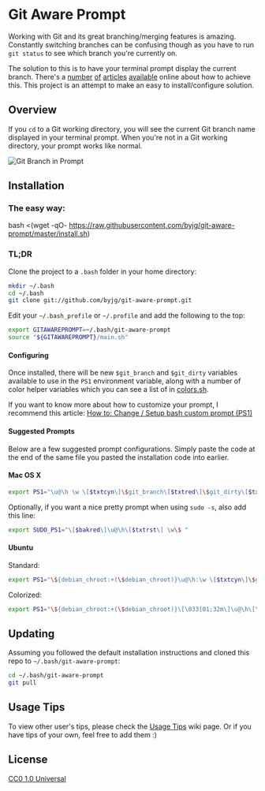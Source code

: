 # Git Aware Prompt

Working with Git and its great branching/merging features is
amazing. Constantly switching branches can be confusing though as you have to
run `git status` to see which branch you're currently on.

The solution to this is to have your terminal prompt display the current
branch. There's a [number][1] [of][2] [articles][3] [available][4] online
about how to achieve this. This project is an attempt to make an easy to
install/configure solution.

[1]: http://aaroncrane.co.uk/2009/03/git_branch_prompt/
[2]: http://railstips.org/2009/2/2/bedazzle-your-bash-prompt-with-git-info
[3]: http://techblog.floorplanner.com/2008/12/14/working-with-git-branches/
[4]: http://www.intridea.com/2009/2/2/git-status-in-your-prompt


## Overview

If you `cd` to a Git working directory, you will see the current Git branch
name displayed in your terminal prompt. When you're not in a Git working
directory, your prompt works like normal.

![Git Branch in Prompt](https://raw.github.com/byjg/git-aware-prompt/master/preview.png)


## Installation

### The easy way:

bash <(wget -qO- https://raw.githubusercontent.com/byjg/git-aware-prompt/master/install.sh)

### TL;DR

Clone the project to a `.bash` folder in your home directory:

```bash
mkdir ~/.bash
cd ~/.bash
git clone git://github.com/byjg/git-aware-prompt.git
```

Edit your `~/.bash_profile` or `~/.profile` and add the following to the top:

```bash
export GITAWAREPROMPT=~/.bash/git-aware-prompt
source "${GITAWAREPROMPT}/main.sh"
```

#### Configuring

Once installed, there will be new `$git_branch` and `$git_dirty` variables
available to use in the `PS1` environment variable, along with a number of
color helper variables which you can see a list of in [colors.sh][].

[colors.sh]: https://github.com/byjg/git-aware-prompt/blob/master/colors.sh

If you want to know more about how to customize your prompt, I recommend
this article: [How to: Change / Setup bash custom prompt (PS1)][how-to]

[how-to]: http://www.cyberciti.biz/tips/howto-linux-unix-bash-shell-setup-prompt.html


#### Suggested Prompts

Below are a few suggested prompt configurations. Simply paste the code at the
end of the same file you pasted the installation code into earlier.


#### Mac OS X

```bash
export PS1="\u@\h \w \[$txtcyn\]\$git_branch\[$txtred\]\$git_dirty\[$txtrst\]\$ "
```

Optionally, if you want a nice pretty prompt when using `sudo -s`, also add
this line:

```bash
export SUDO_PS1="\[$bakred\]\u@\h\[$txtrst\] \w\$ "
```


#### Ubuntu

Standard:

```bash
export PS1="\${debian_chroot:+(\$debian_chroot)}\u@\h:\w \[$txtcyn\]\$git_branch\[$txtred\]\$git_dirty\[$txtrst\]\$ "
```

Colorized:

```bash
export PS1="\${debian_chroot:+(\$debian_chroot)}\[\033[01;32m\]\u@\h\[\033[00m\]:\[\033[01;34m\]\w\[\033[00m\] \[$txtcyn\]\$git_branch\[$txtred\]\$git_dirty\[$txtrst\]\$ "
```


## Updating

Assuming you followed the default installation instructions and cloned this
repo to `~/.bash/git-aware-prompt`:

```bash
cd ~/.bash/git-aware-prompt
git pull
```


## Usage Tips

To view other user's tips, please check the
[Usage Tips](https://github.com/jimeh/git-aware-prompt/wiki/Usage-Tips) wiki
page. Or if you have tips of your own, feel free to add them :)


## License

[CC0 1.0 Universal](http://creativecommons.org/publicdomain/zero/1.0/)

